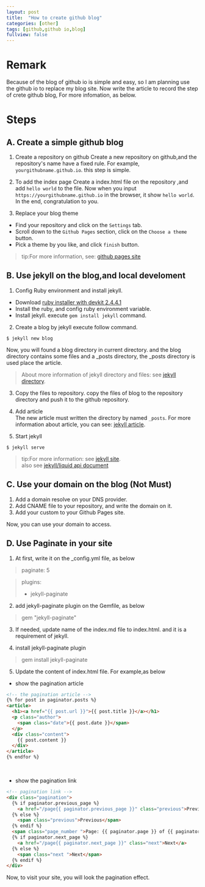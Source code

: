 ```yaml
---
layout: post
title:  "How to create github blog"
categories: [other]
tags: [github,github io,blog]
fullview: false
---
```

# Remark
Because of the blog of github io is simple and easy, so I am planning use the github io to replace my blog site. Now write the article to record the step of crete github blog, For more infomation, as below.

# Steps

## A. Create a simple github blog
1. Create a repository on github
  Create a  new repository on github,and the repository's name have a fixed rule.	For example, `yourgithubname.github.io`. this step is simple.

2. To add the index page
  Create a index.html file on the repository ,and add `hello world` to the file. Now when you input `https://yourgithubname.github.io` in the browser, it show `hello world`.  In the end, congratulation to you.
  
3. Replace your blog theme
  * Find your repository and click on the `Settings` tab. 
  * Scroll down to the `Github Pages` section, click on the `Choose a theme` button.
  * Pick a theme by you like, and click `finish` button.

> tip:For more information, see: [github pages site](https://pages.github.com/)

## B. Use jekyll on the blog,and local develoment
1. Config Ruby environment and install jekyll.
  * Download [ruby installer with devkit 2.4.4.1](https://github-production-release-asset-2e65be.s3.amazonaws.com/78153411/7d4c46da-3361-11e8-9a54-4786b55e58c2?X-Amz-Algorithm=AWS4-HMAC-SHA256&X-Amz-Credential=AKIAIWNJYAX4CSVEH53A%2F20180419%2Fus-east-1%2Fs3%2Faws4_request&X-Amz-Date=20180419T070555Z&X-Amz-Expires=300&X-Amz-Signature=7b9be014f39adde2684e06ae7d24bbd01fbc109ad346c09af053ae832c72ac1f&X-Amz-SignedHeaders=host&actor_id=19320830&response-content-disposition=attachment%3B%20filename%3Drubyinstaller-devkit-2.4.4-1-x64.exe&response-content-type=application%2Foctet-stream)
  * Install the ruby, and config ruby environment variable.
  * Install jekyll. execute `gem install jekyll` command.

2. Create a blog by jekyll
  execute follow command.
  ```shell  
  $ jekyll new blog 
  ```
  Now, you will found a blog directory in current directory. and the blog directory contains some files and a _posts directory, the _posts directory is used place the article.
  > About more information of jekyll directory and files: see [jekyll directory](http://jekyllcn.com/docs/structure/).
  
3. Copy the files to repository.
  copy the files of blog to the repository directory and push it to the github repository.  
  
4. Add article  
  The new article must written the directory by named `_posts`. For more information about article, you can see: [jekyll article](http://jekyllcn.com/docs/posts/).

5. Start jekyll
  ```shell 
  $ jekyll serve  
  ```

> tip:For more information: see [jekyll site](http://jekyllcn.com/docs/quickstart/).   
> also see [jekyll/liquid api document](http://ju.outofmemory.cn/entry/149459)

## C. Use your domain on the blog (Not Must)
1. Add a domain resolve on your DNS provider.
2. Add CNAME file to your repository, and write the domain on it.
3. Add your custom to your Github Pages site.

Now, you can use your domain to access.

## D. Use Paginate in your site
1. At first, write it on the _config.yml file, as below
> paginate: 5

>plugins:   
>  - jekyll-paginate

2. add jekyll-paginate plugin on the Gemfile, as below
> gem "jekyll-paginate"

3. If needed, update name of the index.md file to index.html. and it is a requirement of  jekyll.

4. install jekyll-paginate plugin
> gem install jekyll-paginate

5. Update the content of index.html file. For example,as below
* show the pagination article
```html
<!-- the pagination article -->
{% for post in paginator.posts %}
<article>
  <h1><a href="{{ post.url }}">{{ post.title }}</a></h1>
  <p class="author">
    <span class="date">{{ post.date }}</span>
  </p>
  <div class="content">
    {{ post.content }}
  </div>
</article>
{% endfor %}
```
 
 * show the pagination link
```html
<!-- pagination link -->
<div class="pagination">
  {% if paginator.previous_page %}
    <a href="/page{{ paginator.previous_page }}" class="previous">Previous</a>
  {% else %}
    <span class="previous">Previous</span>
  {% endif %}
  <span class="page_number ">Page: {{ paginator.page }} of {{ paginator.total_pages }}</span>
  {% if paginator.next_page %}
    <a href="/page{{ paginator.next_page }}" class="next">Next</a>
  {% else %}
    <span class="next ">Next</span>
  {% endif %}
</div>
```

Now, to visit your site, you will look the pagination effect.
